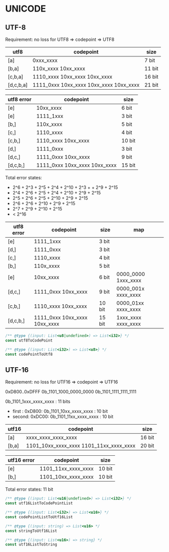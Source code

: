 # UNICODE

## UTF-8

Requirement: no loss for UTF8 => codepoint => UTF8

|utf8     |codepoint                              |size     |
|---------|---------------------------------------|---------|
|[a]      |0xxx_xxxx                              |7 bit    |
|[b,a]    |110x_xxxx 10xx_xxxx                    |11 bit   |
|[c,b,a]  |1110_xxxx 10xx_xxxx 10xx_xxxx          |16 bit   |
|[d,c,b,a]|1111_0xxx 10xx_xxxx 10xx_xxxx 10xx_xxxx|21 bit   |

|utf8 error|codepoint                    |size  |
|----------|-----------------------------|------|
|[e]       |10xx_xxxx                    |6 bit |
|[e]       |1111_1xxx                    |3 bit |
|[b,]      |110x_xxxx                    |5 bit |
|[c,]      |1110_xxxx                    |4 bit |
|[c,b,]    |1110_xxxx 10xx_xxxx          |10 bit|
|[d,]      |1111_0xxx                    |3 bit |
|[d,c,]    |1111_0xxx 10xx_xxxx          |9 bit |
|[d,c,b,]  |1111_0xxx 10xx_xxxx 10xx_xxxx|15 bit|

Total error states:

- 2^6 + 2^3 + 2^5 + 2^4 + 2^10 + 2^3 + + 2^9 + 2^15
- 2^4 + 2^6 + 2^5 + 2^4 + 2^10 + 2^9 + 2^15
- 2^5 + 2^6 + 2^5 + 2^10 + 2^9 + 2^15
- 2^6 + 2^6 + 2^10 + 2^9 + 2^15
- 2^7 + 2^9 + 2^10 + 2^15
- < 2^16

|utf8 error|codepoint                    |size  |map                |
|----------|-----------------------------|------|-------------------|
|[e]       |1111_1xxx                    | 3 bit|                   |
|[d,]      |1111_0xxx                    | 3 bit|                   |
|[c,]      |1110_xxxx                    | 4 bit|                   |
|[b,]      |110x_xxxx                    | 5 bit|                   |
|[e]       |10xx_xxxx                    | 6 bit|0000_0000 1xxx_xxxx|
|[d,c,]    |1111_0xxx 10xx_xxxx          | 9 bit|0000_001x xxxx_xxxx|
|[c,b,]    |1110_xxxx 10xx_xxxx          |10 bit|0000_01xx xxxx_xxxx|
|[d,c,b,]  |1111_0xxx 10xx_xxxx 10xx_xxxx|15 bit|1xxx_xxxx xxxx_xxxx|

```js
/** @type {(input: List<u8|undefined>) => List<i32>} */
const utf8ToCodePoint

/** @type {(input: List<i32>) => List<u8>} */
const codePointToUtf8
```

## UTF-16

Requirement: no loss for UTF16 => codepoint => UTF16

0xD800..0xDFFF
0b_1101_1000_0000_0000
0b_1101_1111_1111_1111

0b_1101_1xxx_xxxx_xxxx : 11 bits

- first : 0xD800: 0b_1101_10xx_xxxx_xxxx : 10 bit
- second: 0xDC00: 0b_1101_11xx_xxxx_xxxx : 10 bit

|utf16    |codepoint                              |size  |
|---------|---------------------------------------|------|
|[a]      |xxxx_xxxx_xxxx_xxxx                    |16 bit|
|[b,a]    |1101_10xx_xxxx_xxxx 1101_11xx_xxxx_xxxx|20 bit|

|utf16 error|codepoint          |size  |
|-----------|-------------------|------|
|[e]        |1101_11xx_xxxx_xxxx|10 bit|
|[b,]       |1101_10xx_xxxx_xxxx|10 bit|

Total error states: 11 bit

```js
/** @type {(input: List<u16|undefined>) => List<i32>} */
const utf16ListToCodePointList

/** @type {(input: List<i32>) => List<u16>} */
const codePointListToUtf16List

/** @type {(input: string) => List<u16> */
const stringToUtf16List

/** @type {(input: List<u16>) => string} */
const utf16ListToString
```
